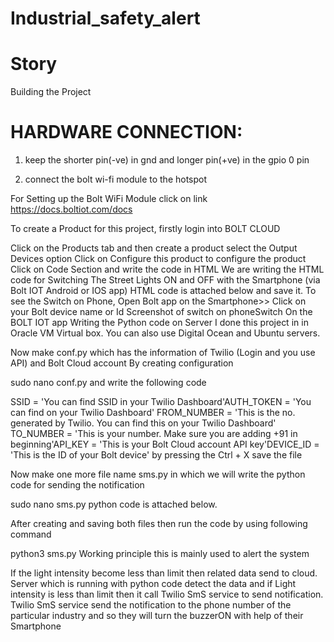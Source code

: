 # Industrial_safety_alert
# Story
Building the Project
# HARDWARE CONNECTION:

1. keep the shorter pin(-ve) in gnd and longer pin(+ve) in the gpio 0 pin

2. connect the bolt wi-fi module to the hotspot

For Setting up the Bolt WiFi Module click on link https://docs.boltiot.com/docs

To create a Product for this project, firstly login into BOLT CLOUD

Click on the Products tab and then create a product
select the Output Devices option
Click on Configure this product to configure the product
Click on Code Section and write the code in HTML We are writing the HTML code for Switching The Street Lights ON and OFF with the Smartphone (via Bolt IOT Android or IOS app)
HTML code is attached below and save it.
To see the Switch on Phone, Open Bolt app on the Smartphone>> Click on your Bolt device name or Id
Screenshot of switch on phoneSwitch On the BOLT IOT app
Writing the Python code on Server
I done this project in in Oracle VM Virtual box. You can also use Digital Ocean and Ubuntu servers.

Now make conf.py which has the information of Twilio (Login and you use API) and Bolt Cloud account By creating configuration

sudo nano conf.py
and write the following code

SSID = 'You can find SSID in your Twilio Dashboard'AUTH_TOKEN = 'You can find  on your Twilio Dashboard' FROM_NUMBER = 'This is the no. generated by Twilio. You can find this on your Twilio Dashboard'  TO_NUMBER = 'This is your number. Make sure you are adding +91 in beginning'API_KEY = 'This is your Bolt Cloud account API key'DEVICE_ID = 'This is the ID of your Bolt device'
by pressing the Ctrl + X save the file

Now make one more file name sms.py in which we will write the python code for sending the notification

sudo nano sms.py
python code is attached below.

After creating and saving both files then run the code by using following command

python3 sms.py
Working principle
this is mainly used to alert the system

If the light intensity become less than limit then related data send to cloud.
Server which is running with python code detect the data and if Light intensity is less than limit then it call Twilio SmS service to send notification.
Twilio SmS service send the notification to the phone number of the particular industry and so they will turn the buzzerON with help of their Smartphone
